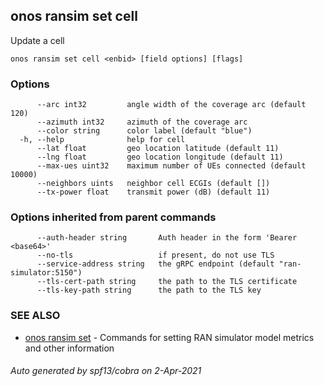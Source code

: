 ## onos ransim set cell

Update a cell

```
onos ransim set cell <enbid> [field options] [flags]
```

### Options

```
      --arc int32         angle width of the coverage arc (default 120)
      --azimuth int32     azimuth of the coverage arc
      --color string      color label (default "blue")
  -h, --help              help for cell
      --lat float         geo location latitude (default 11)
      --lng float         geo location longitude (default 11)
      --max-ues uint32    maximum number of UEs connected (default 10000)
      --neighbors uints   neighbor cell ECGIs (default [])
      --tx-power float    transmit power (dB) (default 11)
```

### Options inherited from parent commands

```
      --auth-header string       Auth header in the form 'Bearer <base64>'
      --no-tls                   if present, do not use TLS
      --service-address string   the gRPC endpoint (default "ran-simulator:5150")
      --tls-cert-path string     the path to the TLS certificate
      --tls-key-path string      the path to the TLS key
```

### SEE ALSO

* [onos ransim set](onos_ransim_set.md)	 - Commands for setting RAN simulator model metrics and other information

###### Auto generated by spf13/cobra on 2-Apr-2021
